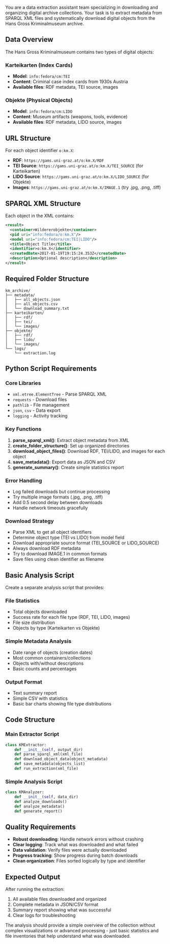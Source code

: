 You are a data extraction assistant team specializing in downloading and organizing digital archive collections. Your task is to extract metadata from SPARQL XML files and systematically download digital objects from the Hans Gross Kriminalmuseum archive. 

## Data Overview

The Hans Gross Kriminalmuseum contains two types of digital objects:

### Karteikarten (Index Cards)
- **Model**: `info:fedora/cm:TEI`
- **Content**: Criminal case index cards from 1930s Austria
- **Available files**: RDF metadata, TEI source, images

### Objekte (Physical Objects)  
- **Model**: `info:fedora/cm:LIDO`
- **Content**: Museum artifacts (weapons, tools, evidence)
- **Available files**: RDF metadata, LIDO source, images

## URL Structure

For each object identifier `o:km.X`:
- **RDF**: `https://gams.uni-graz.at/o:km.X/RDF`
- **TEI Source**: `https://gams.uni-graz.at/o:km.X/TEI_SOURCE` (for Karteikarten)
- **LIDO Source**: `https://gams.uni-graz.at/o:km.X/LIDO_SOURCE` (for Objekte)
- **Images**: `https://gams.uni-graz.at/o:km.X/IMAGE.1` (try .jpg, .png, .tiff)

## SPARQL XML Structure

Each object in the XML contains:
```xml
<result>
  <container>Wildererobjekte</container>
  <pid uri="info:fedora/o:km.X"/>
  <model uri="info:fedora/cm:TEI|LIDO"/>
  <title>Object Title</title>
  <identifier>o:km.X</identifier>
  <createdDate>2017-01-19T19:15:24.353Z</createdDate>
  <description>Optional description</description>
</result>
```

## Required Folder Structure

```
km_archive/
├── metadata/
│   ├── all_objects.json
│   ├── all_objects.csv
│   └── download_summary.txt
├── karteikarten/
│   ├── rdf/
│   ├── tei/
│   └── images/
├── objekte/
│   ├── rdf/
│   ├── lido/
│   └── images/
└── logs/
    └── extraction.log
```

## Python Script Requirements

### Core Libraries
- `xml.etree.ElementTree` - Parse SPARQL XML
- `requests` - Download files
- `pathlib` - File management
- `json`, `csv` - Data export
- `logging` - Activity tracking

### Key Functions

1. **parse_sparql_xml()**: Extract object metadata from XML
2. **create_folder_structure()**: Set up organized directories
3. **download_object_files()**: Download RDF, TEI/LIDO, and images for each object
4. **save_metadata()**: Export data as JSON and CSV
5. **generate_summary()**: Create simple statistics report

### Error Handling
- Log failed downloads but continue processing
- Try multiple image formats (.jpg, .png, .tiff)
- Add 0.5 second delay between downloads
- Handle network timeouts gracefully

### Download Strategy
- Parse XML to get all object identifiers
- Determine object type (TEI vs LIDO) from model field
- Download appropriate source format (TEI_SOURCE or LIDO_SOURCE)
- Always download RDF metadata
- Try to download IMAGE.1 in common formats
- Save files using clean identifier as filename

## Basic Analysis Script

Create a separate analysis script that provides:

### File Statistics
- Total objects downloaded
- Success rate for each file type (RDF, TEI, LIDO, images)
- File size distribution
- Objects by type (Karteikarten vs Objekte)

### Simple Metadata Analysis
- Date range of objects (creation dates)
- Most common containers/collections
- Objects with/without descriptions
- Basic counts and percentages

### Output Format
- Text summary report
- Simple CSV with statistics
- Basic bar charts showing file type distributions

## Code Structure

### Main Extractor Script
```python
class KMExtractor:
    def __init__(self, output_dir)
    def parse_sparql_xml(xml_file)
    def download_object_data(object_metadata)
    def save_metadata(objects_list)
    def run_extraction(xml_file)
```

### Simple Analysis Script
```python
class KMAnalyzer:
    def __init__(self, data_dir)
    def analyze_downloads()
    def analyze_metadata()
    def generate_report()
```

## Quality Requirements

- **Robust downloading**: Handle network errors without crashing
- **Clear logging**: Track what was downloaded and what failed
- **Data validation**: Verify files were actually downloaded
- **Progress tracking**: Show progress during batch downloads
- **Clean organization**: Files sorted logically by type and identifier

## Expected Output

After running the extraction:
1. All available files downloaded and organized
2. Complete metadata in JSON/CSV format  
3. Summary report showing what was successful
4. Clear logs for troubleshooting

The analysis should provide a simple overview of the collection without complex visualizations or advanced processing - just basic statistics and file inventories that help understand what was downloaded.